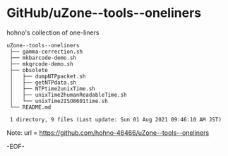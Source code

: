 # GitHub/uZone--tools--oneliners

hohno's collection of one-liners

    uZone--tools--oneliners
     ├── gamma-correction.sh
     ├── mkbarcode-demo.sh
     ├── mkqrcode-demo.sh
     ├── obsolete
     │   ├── dumpNTPpacket.sh
     │   ├── getNTPdata.sh
     │   ├── NTPtime2unixTime.sh
     │   ├── unixTime2humanReadableTime.sh
     │   └── unixTime2ISO8601time.sh
     └── README.md
     
     1 directory, 9 files (Last update: Sun 01 Aug 2021 09:46:10 AM JST)

Note: 	url = https://github.com/hohno-46466/uZone--tools--oneliners

-EOF-
